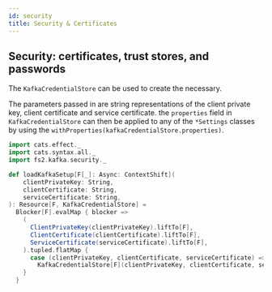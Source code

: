 ```yaml
---
id: security
title: Security & Certificates
---
```


## Security: certificates, trust stores, and passwords 

The `KafkaCredentialStore` can be used to create the necessary.

The parameters passed in are string representations of the client private key, client certificate
and service certificate. the `properties` field in `KafkaCredentialStore` can then be applied to
any of the `*Settings` classes by using the `withProperties(kafkaCredentialStore.properties)`.

```scala mdoc
import cats.effect._
import cats.syntax.all._
import fs2.kafka.security._

def loadKafkaSetup[F[_]: Async: ContextShift](
    clientPrivateKey: String,
    clientCertificate: String,
    serviceCertificate: String,
): Resource[F, KafkaCredentialStore] =
  Blocker[F].evalMap { blocker =>
    (
      ClientPrivateKey(clientPrivateKey).liftTo[F],
      ClientCertificate(clientCertificate).liftTo[F],
      ServiceCertificate(serviceCertificate).liftTo[F],
    ).tupled.flatMap {
      case (clientPrivateKey, clientCertificate, serviceCertificate) =>
        KafkaCredentialStore[F](clientPrivateKey, clientCertificate, serviceCertificate, blocker)
    }
  }
```